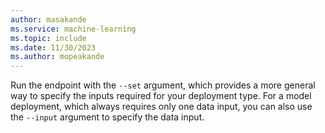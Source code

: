 ```yaml
---
author: masakande
ms.service: machine-learning
ms.topic: include
ms.date: 11/30/2023
ms.author: mopeakande
---
```


Run the endpoint with the `--set` argument, which provides a more general way to specify the inputs required for your deployment type. For a model deployment, which always requires only one data input, you can also use the `--input` argument to specify the data input.